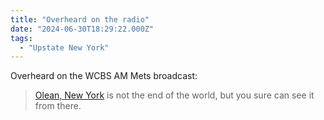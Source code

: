```yaml
---
title: "Overheard on the radio"
date: "2024-06-30T18:29:22.000Z"
tags: 
  - "Upstate New York"
---
```


Overheard on the WCBS AM Mets broadcast: 

> [Olean, New York](https://en.wikipedia.org/wiki/Olean,_New_York) is not the end of the world, but you sure can see it from there.

